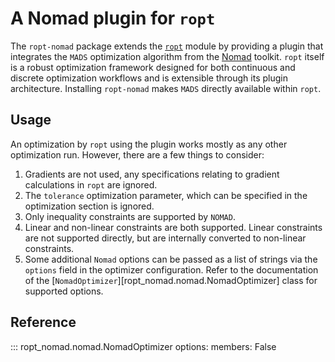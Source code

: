 # A Nomad plugin for `ropt`

The `ropt-nomad` package extends the
[`ropt`](https://tno-ropt.github.io/ropt/dev/) module by providing a plugin that
integrates the `MADS` optimization algorithm from the
[Nomad](https://www.gerad.ca/en/software/nomad/) toolkit.  `ropt` itself is a
robust optimization framework designed for both continuous and discrete
optimization workflows and is extensible through its plugin architecture.
Installing `ropt-nomad` makes `MADS` directly available within `ropt`.

## Usage
An optimization by `ropt` using the plugin works mostly as any other
optimization run. However, there are a few things to consider:

1. Gradients are not used, any specifications relating to gradient calculations
   in `ropt` are ignored.
2. The `tolerance` optimization parameter, which can be specified in the
   optimization section is ignored.
3. Only inequality constraints are supported by `NOMAD`.
4. Linear and non-linear constraints are both supported. Linear constraints are
   not supported directly, but are internally converted to non-linear
   constraints.
5. Some additional `Nomad` options can be passed as a list of strings via the
   `options` field in the optimizer configuration. Refer to the documentation of
   the [`NomadOptimizer`][ropt_nomad.nomad.NomadOptimizer] class for supported
   options.

## Reference

::: ropt_nomad.nomad.NomadOptimizer
    options:
        members: False

